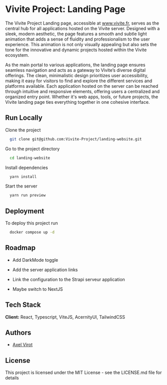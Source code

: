 # Vivite Project: Landing Page

The Vivite Project Landing page, accessible at www.vivite.fr, serves as the
central hub for all applications hosted on the Vivite server. Designed with a
sleek, modern aesthetic, the page features a smooth and subtle light animation
that adds a sense of fluidity and professionalism to the user experience. This
animation is not only visually appealing but also sets the tone for the
innovative and dynamic projects hosted within the Vivite ecosystem.

As the main portal to various applications, the landing page ensures seamless
navigation and acts as a gateway to Vivite’s diverse digital offerings. The
clean, minimalistic design prioritizes user accessibility, making it easy for
visitors to find and explore the different services and platforms available.
Each application hosted on the server can be reached through intuitive and
responsive elements, offering users a centralized and organized entry point.
Whether it's web apps, tools, or future projects, the Vivite landing page ties
everything together in one cohesive interface.

## Run Locally

Clone the project

```bash
  git clone git@github.com:Vivite-Project/landing-website.git
```

Go to the project directory

```bash
  cd landing-website
```

Install dependencies

```bash
  yarn install
```

Start the server

```bash
  yarn run preview
```

## Deployment

To deploy this project run

```bash
  docker compose up -d
```

## Roadmap

- Add DarkMode toggle

- Add the server application links

- Link the configuration to the Strapi serveur application

- Maybe switch to NextJS

## Tech Stack

**Client:** React, Typescript, ViteJS, AcernityUI, TailwindCSS

## Authors

- [Axel Virot](https://www.github.com/AxelVivite)

## License

This project is licensed under the MIT License - see the LICENSE.md file for
details
